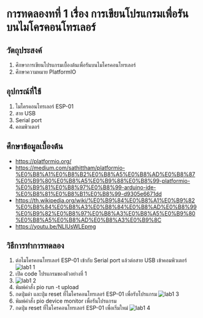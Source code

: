 # การทดลองทที่ 1 เรื่อง การเขียนโปรแกรมเพื่อรันบนไมโครคอนโทรเลอร์

## วัตถุประสงค์
1. ศึกษาการเขียนโปรแกรมเบื้องต้นเพื่อรันบนไมโครคอนโทรเลอร์
2. ศึกษาความหมาย PlatformIO
 
## อุปกรณ์ที่ใช้
1. ไมโครคอนโทรเลอร์ ESP-01
2. สาย USB 
3. Serial port
4. คอมพิวเตอร์

## ศึกษาข้อมูลเบื้องต้น
* https://platformio.org/
* https://medium.com/sathittham/platformio-%E0%B8%A1%E0%B8%B2%E0%B8%A5%E0%B8%AD%E0%B8%87%E0%B9%80%E0%B8%A5%E0%B9%88%E0%B8%99-platformio-%E0%B9%81%E0%B8%97%E0%B8%99-arduino-ide-%E0%B8%81%E0%B8%B1%E0%B8%99-d9305e6671dd
* https://th.wikipedia.org/wiki/%E0%B9%84%E0%B8%A1%E0%B9%82%E0%B8%84%E0%B8%A3%E0%B8%84%E0%B8%AD%E0%B8%99%E0%B9%82%E0%B8%97%E0%B8%A3%E0%B8%A5%E0%B9%80%E0%B8%A5%E0%B8%AD%E0%B8%A3%E0%B9%8C
* https://youtu.be/NLIUsWLEpmg

## วิธีการทำการทดลอง
1. ต่อไมโครคอนโทรเลอร์ ESP-01 เข้ากับ Serial port แล้วต่อสาย USB เข้าคอมพิวเตอร์
![lab1 1](https://user-images.githubusercontent.com/80879980/112278589-96172300-8cb5-11eb-9b5f-75f22d957d95.png)
2. เปิด code โปรแกรมของตัวอย่างที่ 1
3. ![lab1 2](https://user-images.githubusercontent.com/80879980/112279012-ff973180-8cb5-11eb-9d25-4522c2d431eb.png)
4. พิมพ์คำสั่ง pio run -t upload 
5. กดปุ่มดำ และปุ่ม reset ที่ไมโครคอนโทรเลอร์ ESP-01 เพื่อรับโปรแกรม
![lab1 3](https://user-images.githubusercontent.com/80879980/112279233-44bb6380-8cb6-11eb-9f02-2bc7af6e2a99.png)
6. พิมพ์คำสั่ง pio device monitor เพื่อรันโปรแกรม
7. กดปุ่ม reset ที่ไมโครคอนโทรเลอร์ ESP-01 เพื่อเริ่มใหม่
![lab1 4](https://user-images.githubusercontent.com/80879980/112279620-b1cef900-8cb6-11eb-95a4-6968b5afdb0c.png)

